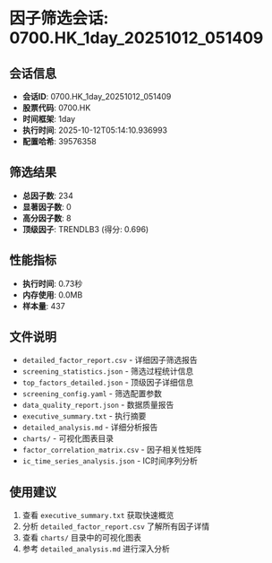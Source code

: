 # 因子筛选会话: 0700.HK_1day_20251012_051409

## 会话信息
- **会话ID**: 0700.HK_1day_20251012_051409
- **股票代码**: 0700.HK
- **时间框架**: 1day
- **执行时间**: 2025-10-12T05:14:10.936993
- **配置哈希**: 39576358

## 筛选结果
- **总因子数**: 234
- **显著因子数**: 0
- **高分因子数**: 8
- **顶级因子**: TRENDLB3 (得分: 0.696)

## 性能指标
- **执行时间**: 0.73秒
- **内存使用**: 0.0MB
- **样本量**: 437

## 文件说明
- `detailed_factor_report.csv` - 详细因子筛选报告
- `screening_statistics.json` - 筛选过程统计信息
- `top_factors_detailed.json` - 顶级因子详细信息
- `screening_config.yaml` - 筛选配置参数
- `data_quality_report.json` - 数据质量报告
- `executive_summary.txt` - 执行摘要
- `detailed_analysis.md` - 详细分析报告
- `charts/` - 可视化图表目录
- `factor_correlation_matrix.csv` - 因子相关性矩阵
- `ic_time_series_analysis.json` - IC时间序列分析

## 使用建议
1. 查看 `executive_summary.txt` 获取快速概览
2. 分析 `detailed_factor_report.csv` 了解所有因子详情
3. 查看 `charts/` 目录中的可视化图表
4. 参考 `detailed_analysis.md` 进行深入分析
